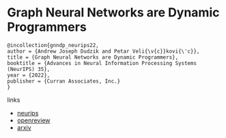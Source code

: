 # Graph Neural Networks are Dynamic Programmers

```
@incollection{gnndp_neurips22,
author = {Andrew Joseph Dudzik and Petar Veli{\v{c}}kovi{\'c}},
title = {Graph Neural Networks are Dynamic Programmers},
booktitle = {Advances in Neural Information Processing Systems (NeurIPS) 35},
year = {2022},
publisher = {Curran Associates, Inc.}
}
```

links
- [neurips](https://nips.cc/Conferences/2022/Schedule?showEvent=53143)
- [openreview](https://openreview.net/forum?id=wu1Za9dY1GY)
- [arxiv](https://arxiv.org/abs/2203.15544)
